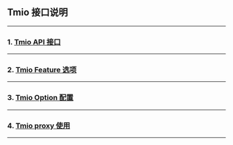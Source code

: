 ## Tmio 接口说明

------

### 1. [Tmio API 接口](tmio-api.md)

-----

### 2. [Tmio Feature 选项](tmio-feature.md)

-----

### 3. [Tmio Option 配置](tmio-option.md)

-----

### 4. [Tmio proxy 使用](tmio-proxy.md)

----


